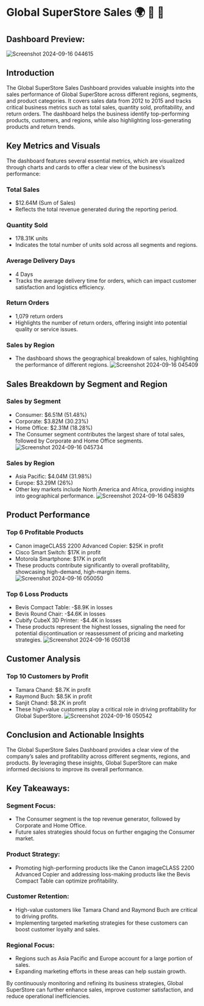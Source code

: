 # Global SuperStore Sales 🌍 🛒 📶
## Dashboard Preview:
![Screenshot 2024-09-16 044615](https://github.com/user-attachments/assets/ddb8b292-82cf-4765-97c0-e5bdf39406a6)
## Introduction
The Global SuperStore Sales Dashboard provides valuable insights into the sales performance of Global SuperStore across different regions, segments, and product categories. It covers sales data from 2012 to 2015 and tracks critical business metrics such as total sales, quantity sold, profitability, and return orders. The dashboard helps the business identify top-performing products, customers, and regions, while also highlighting loss-generating products and return trends.

## Key Metrics and Visuals
The dashboard features several essential metrics, which are visualized through charts and cards to offer a clear view of the business’s performance:
### Total Sales
- $12.64M (Sum of Sales)
- Reflects the total revenue generated during the reporting period.
### Quantity Sold
- 178.31K units
- Indicates the total number of units sold across all segments and regions.
### Average Delivery Days
- 4 Days
- Tracks the average delivery time for orders, which can impact customer satisfaction and logistics efficiency.
### Return Orders
- 1,079 return orders
- Highlights the number of return orders, offering insight into potential quality or service issues.
### Sales by Region
- The dashboard shows the geographical breakdown of sales, highlighting the performance of different regions.
![Screenshot 2024-09-16 045409](https://github.com/user-attachments/assets/4d515080-b0a0-44c6-84c0-078f3db617b0)
## Sales Breakdown by Segment and Region
### Sales by Segment
- Consumer: $6.51M (51.48%)
- Corporate: $3.82M (30.23%)
- Home Office: $2.31M (18.28%)
- The Consumer segment contributes the largest share of total sales, followed by Corporate and Home Office segments.
![Screenshot 2024-09-16 045734](https://github.com/user-attachments/assets/4baf429c-15f5-4edf-a2e3-de80e9f7802e)

### Sales by Region
- Asia Pacific: $4.04M (31.98%)
- Europe: $3.29M (26%)
- Other key markets include North America and Africa, providing insights into geographical performance.
![Screenshot 2024-09-16 045839](https://github.com/user-attachments/assets/504cd272-6acf-4f0a-ae8f-5c53aa6620fd)
## Product Performance
### Top 6 Profitable Products
- Canon imageCLASS 2200 Advanced Copier: $25K in profit
- Cisco Smart Switch: $17K in profit
- Motorola Smartphone: $17K in profit
- These products contribute significantly to overall profitability, showcasing high-demand, high-margin items.
![Screenshot 2024-09-16 050050](https://github.com/user-attachments/assets/e0be79de-ff71-4bf0-8064-517c110aa7dd)

### Top 6 Loss Products
- Bevis Compact Table: -$8.9K in losses
- Bevis Round Chair: -$4.6K in losses
- Cubify CubeX 3D Printer: -$4.4K in losses
- These products represent the highest losses, signaling the need for potential discontinuation or reassessment of pricing and marketing strategies.
![Screenshot 2024-09-16 050138](https://github.com/user-attachments/assets/c88ea477-faf0-4638-af28-2a305cec63d8)
## Customer Analysis
### Top 10 Customers by Profit
- Tamara Chand: $8.7K in profit
- Raymond Buch: $8.5K in profit
- Sanjit Chand: $8.2K in profit
- These high-value customers play a critical role in driving profitability for Global SuperStore.
![Screenshot 2024-09-16 050542](https://github.com/user-attachments/assets/341262b0-3628-40fe-ac5f-2382140826db)
## Conclusion and Actionable Insights
The Global SuperStore Sales Dashboard provides a clear view of the company’s sales and profitability across different segments, regions, and products. By leveraging these insights, Global SuperStore can make informed decisions to improve its overall performance.

## Key Takeaways:
### Segment Focus:
- The Consumer segment is the top revenue generator, followed by Corporate and Home Office.
- Future sales strategies should focus on further engaging the Consumer market.
### Product Strategy: 
- Promoting high-performing products like the Canon imageCLASS 2200 Advanced Copier and addressing loss-making products like the Bevis Compact Table can optimize profitability.
### Customer Retention:
- High-value customers like Tamara Chand and Raymond Buch are critical to driving profits.
- Implementing targeted marketing strategies for these customers can boost customer loyalty and sales.
### Regional Focus:
- Regions such as Asia Pacific and Europe account for a large portion of sales.
- Expanding marketing efforts in these areas can help sustain growth.

By continuously monitoring and refining its business strategies, Global SuperStore can further enhance sales, improve customer satisfaction, and reduce operational inefficiencies.
